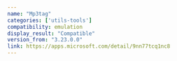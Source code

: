 ```yaml
---
name: "Mp3tag"
categories: ['utils-tools']
compatibility: emulation
display_result: "Compatible"
version_from: "3.23.0.0"
link: https://apps.microsoft.com/detail/9nn77tcq1nc8
---
```


